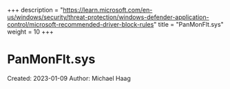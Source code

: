 +++
description = "https://learn.microsoft.com/en-us/windows/security/threat-protection/windows-defender-application-control/microsoft-recommended-driver-block-rules"
title = "PanMonFlt.sys"
weight = 10
+++

# PanMonFlt.sys

Created: 2023-01-09
Author: Michael Haag



